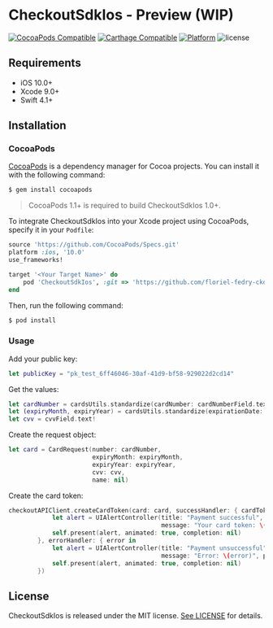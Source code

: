 # CheckoutSdkIos - Preview (WIP)

[![CocoaPods Compatible](https://img.shields.io/cocoapods/v/CheckoutSdkIos.svg)](https://img.shields.io/cocoapods/v/CheckoutSdkIos)
[![Carthage Compatible](https://img.shields.io/badge/Carthage-compatible-4BC51D.svg?style=flat)](https://github.com/Carthage/Carthage)
[![Platform](https://img.shields.io/cocoapods/p/CheckoutSdkIos.svg?style=flat)](https://alamofire.github.io/CheckoutSdkIos)
![license](https://img.shields.io/github/license/mashape/apistatus.svg)

## Requirements

* iOS 10.0+
* Xcode 9.0+
* Swift 4.1+

## Installation

### CocoaPods

[CocoaPods](http://cocoapods.org) is a dependency manager for Cocoa projects. You can install it with the following command:

```bash
$ gem install cocoapods
```

> CocoaPods 1.1+ is required to build CheckoutSdkIos 1.0+.

To integrate CheckoutSdkIos into your Xcode project using CocoaPods, specify it in your `Podfile`:

```ruby
source 'https://github.com/CocoaPods/Specs.git'
platform :ios, '10.0'
use_frameworks!

target '<Your Target Name>' do
    pod 'CheckoutSdkIos', :git => 'https://github.com/floriel-fedry-cko/just-a-test.git'
end
```

Then, run the following command:

```bash
$ pod install
```

### Usage

Add your public key:
```swift
let publicKey = "pk_test_6ff46046-30af-41d9-bf58-929022d2cd14"
```

Get the values:
```swift
let cardNumber = cardsUtils.standardize(cardNumber: cardNumberField.text!)
let (expiryMonth, expiryYear) = cardsUtils.standardize(expirationDate: expirationDateField.text!)
let cvv = cvvField.text!
```

Create the request object:
```swift
let card = CardRequest(number: cardNumber,
                       expiryMonth: expiryMonth,
                       expiryYear: expiryYear,
                       cvv: cvv,
                       name: nil)
```

Create the card token:
```swift
checkoutAPIClient.createCardToken(card: card, successHandler: { cardToken in
            let alert = UIAlertController(title: "Payment successful",
                                          message: "Your card token: \(cardToken.id)", preferredStyle: .alert)
            self.present(alert, animated: true, completion: nil)
        }, errorHandler: { error in
            let alert = UIAlertController(title: "Payment unsuccessful",
                                          message: "Error: \(error)", preferredStyle: .alert)
            self.present(alert, animated: true, completion: nil)
        })
```

## License

CheckoutSdkIos is released under the MIT license. [See LICENSE](https://github.com/checkout/checkout-sdk-ios/blob/master/LICENSE) for details.
